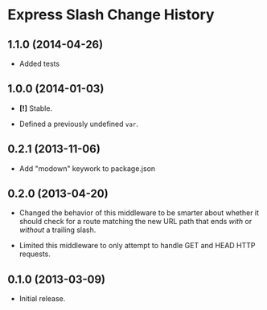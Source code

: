 Express Slash Change History
============================

1.1.0 (2014-04-26)
------------------

* Added tests

1.0.0 (2014-01-03)
------------------

* **[!]** Stable.

* Defined a previously undefined `var`.


0.2.1 (2013-11-06)
------------------

* Add "modown" keywork to package.json


0.2.0 (2013-04-20)
------------------

* Changed the behavior of this middleware to be smarter about whether it should
  check for a route matching the new URL path that ends *with* or *without* a
  trailing slash.

* Limited this middleware to only attempt to handle GET and HEAD HTTP requests.


0.1.0 (2013-03-09)
------------------

* Initial release.
